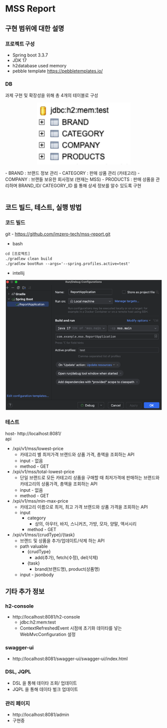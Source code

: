 # MSS Report

## 구현 범위에 대한 설명
### 프로젝트 구성   

- Spring boot 3.3.7
- JDK 17
- h2database used memory
- pebble template https://pebbletemplates.io/

### DB   
과제 구현 및 확장성을 위해 총 4개의 테이블로 구성
<p align="center">
  <img src="/src/main/resources/screenshot/mss-table.png" alt="image" width="300" />
</p>
- BRAND : 브랜드 정보 관리
- CATEGORY : 판매 상품 관리 (카테고리)
- COMPANY : 브랜들 보유한 회사정보 (현재는 MSS)
- PRODUCTS : 판매 상품을 관리하며 BRAND_ID/ CATEGORY_ID 를 통해 상세 정보를 알수 있도록 구현 

~~~

~~~

## 코드 빌드, 테스트, 실행 방법
### 코드 빌드 
git - https://github.com/imzero-tech/mss-report.git 

- bash 
~~~
cd [프로젝트]
./gradlew clean build
./gradlew bootRun --args='--spring.profiles.active=test'
~~~
- intellij
<p align="center">
  <img src="/src/main/resources/screenshot/intellij-build.png" alt="image" width="500" />
</p>

### 테스트 
host- http://localhost:8081/  
api   
+ /xpi/v1/mss/lowest-price
  + 카테고리 별 최저가격 브랜드와 상품 가격, 총액을 조회하는 API
  + input - 없음
  + method - GET
+ /xpi/v1/mss/total-lowest-price
  + 단일 브랜드로 모든 카테고리 상품을 구매할 때 최저가격에 판매하는 브랜드와 카테고리의 상품가격, 총액을 조회하는 API
  + input - 없음
  + method - GET
+ /xpi/v1/mss/min-max-price
  + 카테고리 이름으로 최저, 최고 가격 브랜드와 상품 가격을 조회하는 API
  + input
    + category
      + 상의, 아우터, 바지, 스니커즈, 가방, 모자, 양말, 액서시리
    + method - GET
+ /xpi/v1/mss/{crudType}/{task}
  + 브랜드 및 상품을 추가/업데이트/삭제 하는 API
  + path valuable
    + {crudType}
      + add(추가), fetch(수정), del(삭제)
    + {task}
      + brand(브랜드명), product(상품명)
  + input - jsonbody

  
## 기타 추가 정보
### h2-console
+ http://localhost:8081/h2-console
  + jdbc:h2:mem:test 
  + ContextRefreshedEvent 시점에 초기화 데이타를 넣는 WebMvcConfiguration 설정 

### swagger-ui
+ http://localhost:8081/swagger-ui/swagger-ui/index.html

### DSL, JQPL
+ DSL 을 통해 데이타 조회/ 업데이트
+ JQPL 을 통해 데이타 벌크 업데이트

### 관리 페이지
+ http://localhost:8081/admin
+ 구현중